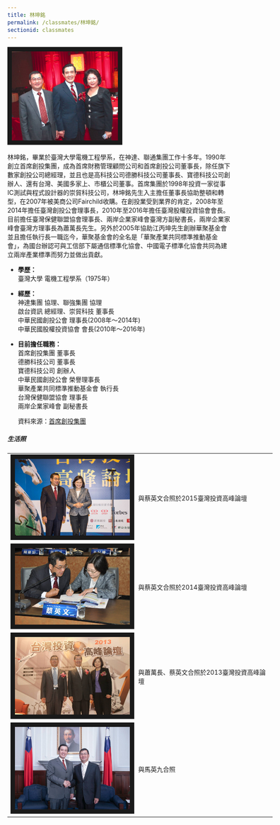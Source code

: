 ```yaml
---
title: 林坤銘
permalink: /classmates/林坤銘/
sectionid: classmates
---
```


<img src="/img/林坤銘3.jpg"
     alt="林坤銘夫婦與馬前總統合照"
     width="240" border="10" />

林坤銘，畢業於臺灣大學電機工程學系，在神達、聯通集團工作十多年。1990年創立首席創投集團，成為首席財務管理顧問公司和首席創投公司董事長，除任旗下數家創投公司總經理，並且也是高科技公司德勝科技公司董事長、寶德科技公司創辦人、還有台灣、美國多家上、市櫃公司董事。首席集團於1998年投資一家從事IC測試與程式設計器的崇貿科技公司，林坤銘先生入主擔任董事長協助整頓和轉型，在2007年被美商公司Fairchild收購。在創投業受到業界的肯定，2008年至2014年擔任臺灣創投公會理事長，2010年至2016年擔任臺灣股權投資協會會長。目前擔任臺灣保健聯盟協會理事長、兩岸企業家峰會臺灣方副秘書長，兩岸企業家峰會臺灣方理事長為蕭萬長先生。另外於2005年協助江丙坤先生創辦華聚基金會並且擔任執行長一職迄今，華聚基金會的全名是「華聚產業共同標準推動基金會」，為國台辦認可與工信部下屬通信標準化協會、中國電子標準化協會共同為建立兩岸產業標準而努力並做出貢獻。

- **學歷：**  
  臺灣大學 電機工程學系（1975年）  
- **經歷：**  
  神達集團 協理、聯強集團 協理  
  啟台資訊 總經理、崇貿科技 董事長  
  中華民國創投公會 理事長(2008年～2014年)  
  中華民國股權投資協會 會長(2010年～2016年)  
- **目前擔任職務：**  
  首席創投集團 董事長  
  德勝科技公司 董事長  
  寶德科技公司 創辦人  
  中華民國創投公會 榮譽理事長  
  華聚產業共同標準推動基金會 執行長  
  台灣保健聯盟協會 理事長  
  兩岸企業家峰會 副秘書長  

  資料來源：[首席創投集團](http://www.premiervc.com.tw/cnetwork.htm)

##### 生活照

<table style="width: 600px">
  <tr>
   <td>
   <img src="/img/林坤銘1.jpg"
        alt="Photo of 林坤銘1"
        width="260" border="10" />
   </td>
   <td class="photo-text">
     與蔡英文合照於2015臺灣投資高峰論壇
   </td>
  </tr>
  <tr>
   <td>
   <img src="/img/林坤銘5.jpg"
        alt="Photo of 林坤銘5"
        width="260" border="10" />
   </td>
   <td class="photo-text">
     與蔡英文合照於2014臺灣投資高峰論壇
   </td>
  </tr>
  <tr>
   <td>
   <img src="/img/林坤銘2.jpg"
        alt="Photo of 林坤銘2"
        width="260" border="10" />
   </td>
   <td class="photo-text">
     與蕭萬長、蔡英文合照於2013臺灣投資高峰論壇
   </td>
  </tr>
  <tr>
   <td>
   <img src="/img/林坤銘4.jpg"
        alt="Photo of 林坤銘4"
        width="260" border="10" />
   </td>
   <td class="photo-text">
     與馬英九合照
   </td>
  </tr>
</table>
